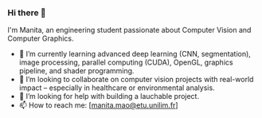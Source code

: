 ### Hi there 👋
I'm Manita, an engineering student passionate about Computer Vision and Computer Graphics.
* 🌱 I’m currently learning advanced deep learning (CNN, segmentation), image processing, parallel computing (CUDA), OpenGL, graphics pipeline, and shader programming.
* 🤝  I’m looking to collaborate on computer vision projects with real-world impact – especially in healthcare or environmental analysis.
* 🤔 I’m looking for help with building a lauchable project.
* 📫 How to reach me: [manita.mao@etu.unilim.fr]
